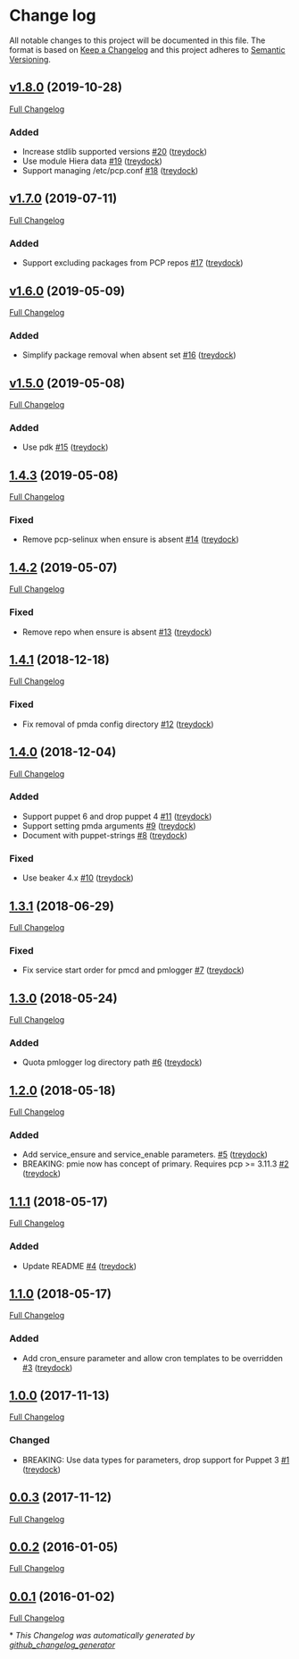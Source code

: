 # Change log

All notable changes to this project will be documented in this file. The format is based on [Keep a Changelog](http://keepachangelog.com/en/1.0.0/) and this project adheres to [Semantic Versioning](http://semver.org).

## [v1.8.0](https://github.com/treydock/puppet-module-pcp/tree/v1.8.0) (2019-10-28)

[Full Changelog](https://github.com/treydock/puppet-module-pcp/compare/v1.7.0...v1.8.0)

### Added

- Increase stdlib supported versions [\#20](https://github.com/treydock/puppet-module-pcp/pull/20) ([treydock](https://github.com/treydock))
- Use module Hiera data [\#19](https://github.com/treydock/puppet-module-pcp/pull/19) ([treydock](https://github.com/treydock))
- Support managing /etc/pcp.conf [\#18](https://github.com/treydock/puppet-module-pcp/pull/18) ([treydock](https://github.com/treydock))

## [v1.7.0](https://github.com/treydock/puppet-module-pcp/tree/v1.7.0) (2019-07-11)

[Full Changelog](https://github.com/treydock/puppet-module-pcp/compare/v1.6.0...v1.7.0)

### Added

- Support excluding packages from PCP repos [\#17](https://github.com/treydock/puppet-module-pcp/pull/17) ([treydock](https://github.com/treydock))

## [v1.6.0](https://github.com/treydock/puppet-module-pcp/tree/v1.6.0) (2019-05-09)

[Full Changelog](https://github.com/treydock/puppet-module-pcp/compare/v1.5.0...v1.6.0)

### Added

- Simplify package removal when absent set [\#16](https://github.com/treydock/puppet-module-pcp/pull/16) ([treydock](https://github.com/treydock))

## [v1.5.0](https://github.com/treydock/puppet-module-pcp/tree/v1.5.0) (2019-05-08)

[Full Changelog](https://github.com/treydock/puppet-module-pcp/compare/1.4.3...v1.5.0)

### Added

- Use pdk [\#15](https://github.com/treydock/puppet-module-pcp/pull/15) ([treydock](https://github.com/treydock))

## [1.4.3](https://github.com/treydock/puppet-module-pcp/tree/1.4.3) (2019-05-08)

[Full Changelog](https://github.com/treydock/puppet-module-pcp/compare/1.4.2...1.4.3)

### Fixed

- Remove pcp-selinux when ensure is absent [\#14](https://github.com/treydock/puppet-module-pcp/pull/14) ([treydock](https://github.com/treydock))

## [1.4.2](https://github.com/treydock/puppet-module-pcp/tree/1.4.2) (2019-05-07)

[Full Changelog](https://github.com/treydock/puppet-module-pcp/compare/1.4.1...1.4.2)

### Fixed

- Remove repo when ensure is absent [\#13](https://github.com/treydock/puppet-module-pcp/pull/13) ([treydock](https://github.com/treydock))

## [1.4.1](https://github.com/treydock/puppet-module-pcp/tree/1.4.1) (2018-12-18)

[Full Changelog](https://github.com/treydock/puppet-module-pcp/compare/1.4.0...1.4.1)

### Fixed

- Fix removal of pmda config directory [\#12](https://github.com/treydock/puppet-module-pcp/pull/12) ([treydock](https://github.com/treydock))

## [1.4.0](https://github.com/treydock/puppet-module-pcp/tree/1.4.0) (2018-12-04)

[Full Changelog](https://github.com/treydock/puppet-module-pcp/compare/1.3.1...1.4.0)

### Added

- Support puppet 6 and drop puppet 4 [\#11](https://github.com/treydock/puppet-module-pcp/pull/11) ([treydock](https://github.com/treydock))
- Support setting pmda arguments [\#9](https://github.com/treydock/puppet-module-pcp/pull/9) ([treydock](https://github.com/treydock))
- Document with puppet-strings [\#8](https://github.com/treydock/puppet-module-pcp/pull/8) ([treydock](https://github.com/treydock))

### Fixed

- Use beaker 4.x [\#10](https://github.com/treydock/puppet-module-pcp/pull/10) ([treydock](https://github.com/treydock))

## [1.3.1](https://github.com/treydock/puppet-module-pcp/tree/1.3.1) (2018-06-29)

[Full Changelog](https://github.com/treydock/puppet-module-pcp/compare/1.3.0...1.3.1)

### Fixed

- Fix service start order for pmcd and pmlogger [\#7](https://github.com/treydock/puppet-module-pcp/pull/7) ([treydock](https://github.com/treydock))

## [1.3.0](https://github.com/treydock/puppet-module-pcp/tree/1.3.0) (2018-05-24)

[Full Changelog](https://github.com/treydock/puppet-module-pcp/compare/1.2.0...1.3.0)

### Added

- Quota pmlogger log directory path [\#6](https://github.com/treydock/puppet-module-pcp/pull/6) ([treydock](https://github.com/treydock))

## [1.2.0](https://github.com/treydock/puppet-module-pcp/tree/1.2.0) (2018-05-18)

[Full Changelog](https://github.com/treydock/puppet-module-pcp/compare/1.1.1...1.2.0)

### Added

- Add service\_ensure and service\_enable parameters. [\#5](https://github.com/treydock/puppet-module-pcp/pull/5) ([treydock](https://github.com/treydock))
- BREAKING: pmie now has concept of primary.  Requires pcp \>= 3.11.3 [\#2](https://github.com/treydock/puppet-module-pcp/pull/2) ([treydock](https://github.com/treydock))

## [1.1.1](https://github.com/treydock/puppet-module-pcp/tree/1.1.1) (2018-05-17)

[Full Changelog](https://github.com/treydock/puppet-module-pcp/compare/1.1.0...1.1.1)

### Added

- Update README [\#4](https://github.com/treydock/puppet-module-pcp/pull/4) ([treydock](https://github.com/treydock))

## [1.1.0](https://github.com/treydock/puppet-module-pcp/tree/1.1.0) (2018-05-17)

[Full Changelog](https://github.com/treydock/puppet-module-pcp/compare/1.0.0...1.1.0)

### Added

- Add cron\_ensure parameter and allow cron templates to be overridden [\#3](https://github.com/treydock/puppet-module-pcp/pull/3) ([treydock](https://github.com/treydock))

## [1.0.0](https://github.com/treydock/puppet-module-pcp/tree/1.0.0) (2017-11-13)

[Full Changelog](https://github.com/treydock/puppet-module-pcp/compare/0.0.3...1.0.0)

### Changed

- BREAKING: Use data types for parameters, drop support for Puppet 3 [\#1](https://github.com/treydock/puppet-module-pcp/pull/1) ([treydock](https://github.com/treydock))

## [0.0.3](https://github.com/treydock/puppet-module-pcp/tree/0.0.3) (2017-11-12)

[Full Changelog](https://github.com/treydock/puppet-module-pcp/compare/0.0.2...0.0.3)

## [0.0.2](https://github.com/treydock/puppet-module-pcp/tree/0.0.2) (2016-01-05)

[Full Changelog](https://github.com/treydock/puppet-module-pcp/compare/0.0.1...0.0.2)

## [0.0.1](https://github.com/treydock/puppet-module-pcp/tree/0.0.1) (2016-01-02)

[Full Changelog](https://github.com/treydock/puppet-module-pcp/compare/f94effb45db76e4072befd3cbd7524e98138c2a4...0.0.1)



\* *This Changelog was automatically generated by [github_changelog_generator](https://github.com/skywinder/Github-Changelog-Generator)*
